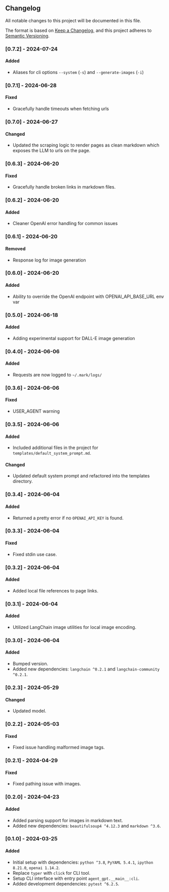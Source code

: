 ## Changelog
All notable changes to this project will be documented in this file.

The format is based on [Keep a Changelog](https://keepachangelog.com/en/1.0.0/),
and this project adheres to [Semantic Versioning](https://semver.org/spec/v2.0.0.html).

### [0.7.2] - 2024-07-24
#### Added
- Aliases for cli options `--system` (`-s`) and `--generate-images` (`-i`)

### [0.7.1] - 2024-06-28
#### Fixed
- Gracefully handle timeouts when fetching urls

### [0.7.0] - 2024-06-27
#### Changed
- Updated the scraping logic to render pages as clean markdown which exposes the LLM to urls on the page.

### [0.6.3] - 2024-06-20
#### Fixed
- Gracefully handle broken links in markdown files.

### [0.6.2] - 2024-06-20
#### Added
- Cleaner OpenAI error handling for common issues

### [0.6.1] - 2024-06-20
#### Removed
- Response log for image generation

### [0.6.0] - 2024-06-20
#### Added
- Ability to override the OpenAI endpoint with OPENAI_API_BASE_URL env var

### [0.5.0] - 2024-06-18
#### Added
- Adding experimental support for DALL-E image generation

### [0.4.0] - 2024-06-06
#### Added
- Requests are now logged to `~/.mark/logs/`

### [0.3.6] - 2024-06-06
#### Fixed
- USER_AGENT warning

### [0.3.5] - 2024-06-06
#### Added
- Included additional files in the project for `templates/default_system_prompt.md`.

#### Changed
- Updated default system prompt and refactored into the templates directory.

### [0.3.4] - 2024-06-04
#### Added
- Returned a pretty error if no `OPENAI_API_KEY` is found.

### [0.3.3] - 2024-06-04
#### Fixed
- Fixed stdin use case.

### [0.3.2] - 2024-06-04
#### Added
- Added local file references to page links.

### [0.3.1] - 2024-06-04
#### Added
- Utilized LangChain image utilities for local image encoding.

### [0.3.0] - 2024-06-04
#### Added
- Bumped version.
- Added new dependencies: `langchain ^0.2.1` and `langchain-community ^0.2.1`.

### [0.2.3] - 2024-05-29
#### Changed
- Updated model.

### [0.2.2] - 2024-05-03
#### Fixed
- Fixed issue handling malformed image tags.

### [0.2.1] - 2024-04-29
#### Fixed
- Fixed pathing issue with images.

### [0.2.0] - 2024-04-23
#### Added
- Added parsing support for images in markdown text.
- Added new dependencies: `beautifulsoup4 ^4.12.3` and `markdown ^3.6`.

### [0.1.0] - 2024-03-25
#### Added
- Initial setup with dependencies: `python ^3.8`, `PyYAML 5.4.1`, `ipython 8.21.0`, `openai 1.14.2`.
- Replace `typer` with `click` for CLI tool.
- Setup CLI interface with entry point `agent_gpt.__main__:cli`.
- Added development dependencies: `pytest ^6.2.5`.
